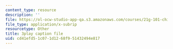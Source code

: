 ```yaml
---
content_type: resource
description: ''
file: https://ol-ocw-studio-app-qa.s3.amazonaws.com/courses/21g-101-chinese-i-regular-fall-2014/cd41efd51c071d1268f951432494e817_uskl5IFNM64.srt
file_type: application/x-subrip
resourcetype: Other
title: 3play caption file
uid: cd41efd5-1c07-1d12-68f9-51432494e817
---
```

